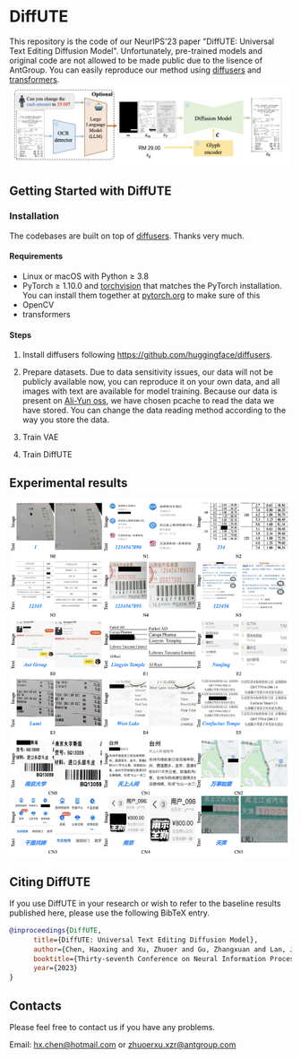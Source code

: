 # DiffUTE
This repository is the code of our NeurIPS'23 paper "DiffUTE: Universal Text Editing Diffusion Model". Unfortunately, pre-trained models and original code are not allowed to be made public due to the lisence of AntGroup. You can easily reproduce our method using [diffusers](https://github.com/huggingface/diffusers) and [transformers](https://github.com/huggingface/transformers).
![](docs/ute.png)
## Getting Started with DiffUTE
### Installation
The codebases are built on top of [diffusers](https://github.com/huggingface/diffusers). Thanks very much.

#### Requirements
- Linux or macOS with Python ≥ 3.8
- PyTorch ≥ 1.10.0 and [torchvision](https://github.com/pytorch/vision/) that matches the PyTorch installation.
  You can install them together at [pytorch.org](https://pytorch.org) to make sure of this
- OpenCV
- transformers
#### Steps
1. Install diffusers following https://github.com/huggingface/diffusers.

2. Prepare datasets. Due to data sensitivity issues, our data will not be publicly available now, you can reproduce it on your own data, and all images with text are available for model training. Because our data is present on [Ali-Yun oss](https://www.aliyun.com/search?spm=5176.22772544.J_8058803260.37.4aa92ea9DAomsC&k=OSS&__is_mobile__=false&__is_spider__=false&__is_grey__=false), we have chosen pcache to read the data we have stored. You can change the data reading method according to the way you store the data.

3. Train VAE

4. Train DiffUTE


## Experimental results
![](docs/result.png)

## Citing DiffUTE

If you use DiffUTE in your research or wish to refer to the baseline results published here, please use the following BibTeX entry.

```BibTeX
@inproceedings{DiffUTE,
      title={DiffUTE: Universal Text Editing Diffusion Model},
      author={Chen, Haoxing and Xu, Zhuoer and Gu, Zhangxuan and Lan, Jun and Zheng, Xing and Li, Yaohui and Meng, Changhua and Zhu, Huijia and Wang, Weiqiang},
      booktitle={Thirty-seventh Conference on Neural Information Processing Systems (NeurIPS)},
      year={2023}
}
```

## Contacts
Please feel free to contact us if you have any problems.

Email: [hx.chen@hotmail.com](hx.chen@hotmail.com) or [zhuoerxu.xzr@antgroup.com](zhuoerxu.xzr@antgroup.com)
